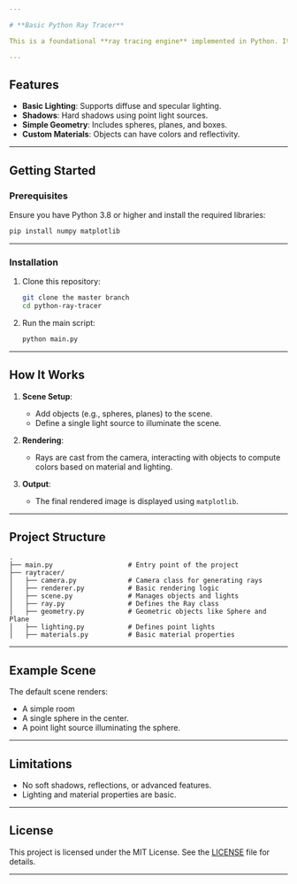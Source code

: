 ```yaml
---

# **Basic Python Ray Tracer**

This is a foundational **ray tracing engine** implemented in Python. It demonstrates core ray tracing principles, including rendering simple 3D objects, basic lighting, and shadows.

---
```


## **Features**

- **Basic Lighting**: Supports diffuse and specular lighting.
- **Shadows**: Hard shadows using point light sources.
- **Simple Geometry**: Includes spheres, planes, and boxes.
- **Custom Materials**: Objects can have colors and reflectivity.

---

## **Getting Started**

### **Prerequisites**

Ensure you have Python 3.8 or higher and install the required libraries:

```bash
pip install numpy matplotlib
```

---

### **Installation**

1. Clone this repository:
   ```bash
   git clone the master branch
   cd python-ray-tracer
   ```

2. Run the main script:
   ```bash
   python main.py
   ```

---

## **How It Works**

1. **Scene Setup**:
   - Add objects (e.g., spheres, planes) to the scene.
   - Define a single light source to illuminate the scene.

2. **Rendering**:
   - Rays are cast from the camera, interacting with objects to compute colors based on material and lighting.

3. **Output**:
   - The final rendered image is displayed using `matplotlib`.

---

## **Project Structure**

```
.
├── main.py                   # Entry point of the project
├── raytracer/
│   ├── camera.py             # Camera class for generating rays
│   ├── renderer.py           # Basic rendering logic
│   ├── scene.py              # Manages objects and lights
│   ├── ray.py                # Defines the Ray class
│   ├── geometry.py           # Geometric objects like Sphere and Plane
│   ├── lighting.py           # Defines point lights
│   ├── materials.py          # Basic material properties
```

---

## **Example Scene**

The default scene renders:
- A simple room 
- A single sphere in the center.
- A point light source illuminating the sphere.

---

## **Limitations**

- No soft shadows, reflections, or advanced features.
- Lighting and material properties are basic.

---

## **License**

This project is licensed under the MIT License. See the [LICENSE](LICENSE) file for details.

---
